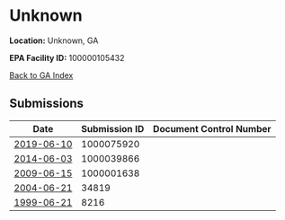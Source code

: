 # Unknown

**Location:** Unknown, GA

**EPA Facility ID:** 100000105432

[Back to GA Index](../../index.md)

## Submissions

| Date | Submission ID | Document Control Number |
|------|--------------|-------------------------|
| [2019-06-10](submissions/1000075920.md) | 1000075920 |  |
| [2014-06-03](submissions/1000039866.md) | 1000039866 |  |
| [2009-06-15](submissions/1000001638.md) | 1000001638 |  |
| [2004-06-21](submissions/34819.md) | 34819 |  |
| [1999-06-21](submissions/8216.md) | 8216 |  |
